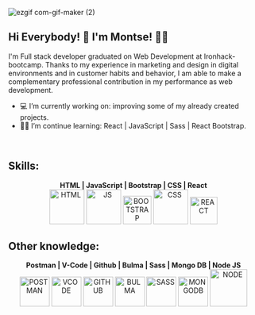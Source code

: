 ![ezgif com-gif-maker (2)](https://user-images.githubusercontent.com/72262776/116782609-77613480-aa8a-11eb-9030-ff6be150a7e9.gif)



## Hi Everybody! 👋  I'm Montse! :woman_technologist:
I'm Full stack developer graduated on Web Development at Ironhack-bootcamp. Thanks to my experience in marketing and design in digital environments and in customer habits and behavior, I am able to make a complementary professional contribution in my performance as web development.


- :computer: I’m currently working on: improving some of my already created projects.
- :woman_student: I’m continue learning: React | JavaScript | Sass | React Bootstrap.

<br>

## Skills:

<div display="flex" align="center" >
  <b text-align="center"> HTML | JavaScript | Bootstrap | CSS  | React </b> 
  <br>
  
  <a>
  <img alt="HTML" width="70px" src="https://upload.wikimedia.org/wikipedia/commons/c/c5/Html5_dise%C3%B1o_web.png" />
  </a>
  
  <a>
  <img alt="JS" width="70px" src="https://camo.githubusercontent.com/105c631dfb7d8869d63412753f0e3dcb7c0ccd79de15da2409feffc077c7dff0/68747470733a2f2f7261772e6769746875622e636f6d2f766f6f646f6f74696b69676f642f6c6f676f2e6a732f6d61737465722f756e6976657273616c6a732f556e6976657273616c4a532e706e67" />
  </a>
  
  <a>
  <img alt="BOOTSTRAP" width="57px" src="https://developers.institute/wp-content/uploads/2020/05/Bootstrap.png" />
  </a>   
  
  <a>
  <img alt="CSS" width="70px" src="https://gremmedia.hu/storage/app/uploads/public/5eb/e9a/f22/5ebe9af2215a9357125656.png" />
  </a>

  <a>
  <img alt="REACT" width="55px" src="https://miro.medium.com/max/1726/1*BFV8Gwt5BILa-xv04IK2ng.png" />
  </a>
</div>


## Other knowledge:

<div display="flex" align="center" >
  <b text-align="center"> Postman | V-Code | Github | Bulma | Sass | Mongo DB | Node JS  </b> 
  <br>
  
  <a>
    <img alt="POSTMAN" width="60px" src="https://colewbryant.com/img/technologies/postman.png" />
  </a>
  
  <a>
    <img alt="VCODE" width="60px" src="https://colewbryant.com/img/technologies/visual_studio_code.png" />
  </a>
  
  <a>
    <img alt="GITHUB" width="60px" src="https://cdn.icon-icons.com/icons2/901/PNG/512/github_icon-icons.com_69253.png" />
  </a>
  
  <a>
  <img alt="BULMA" width="60px" src="https://colewbryant.com/img/technologies/bulma.png" />
  </a>

  <a>
  <img alt="SASS" width="60px" src="https://sass-lang.com/assets/img/styleguide/seal-color-aef0354c.png" />
  </a>
  
  <a>
  <img alt="MONGODB" width="60px" src="https://www.instana.com/media/01_INSTANA_IconSet_MongoDB.svg" />
  </a>
  
  <a>
  <img alt="NODE" width="75px" src="https://cdn0.iconfinder.com/data/icons/designer-skills/128/node-js-512.png" />
  </a>
</div>

<!--
**Monch87/Monch87** is a ✨ _special_ ✨ repository because its `README.md` (this file) appears on your GitHub profile.

Here are some ideas to get you started:

## Find me around the web :earth_americas::

- 👯 I’m looking to collaborate on ...
- 🤔 I’m looking for help with ...
- 💬 Ask me about ...
- 📫 How to reach me: ...
- 😄 Pronouns: ...
- ⚡ Fun fact: ...
-->
